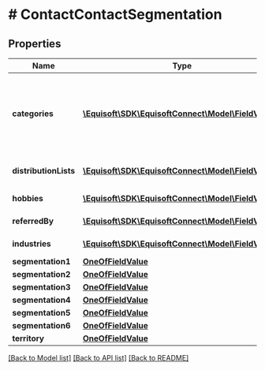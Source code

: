 # # ContactContactSegmentation

## Properties

Name | Type | Description | Notes
------------ | ------------- | ------------- | -------------
**categories** | [**\Equisoft\SDK\EquisoftConnect\Model\FieldValue[]**](FieldValue.md) | Contact&#39;s categories which represents the contact&#39;s different classes | [optional]
**distributionLists** | [**\Equisoft\SDK\EquisoftConnect\Model\FieldValue[]**](FieldValue.md) | Contact&#39;s distribution lists | [optional]
**hobbies** | [**\Equisoft\SDK\EquisoftConnect\Model\FieldValue[]**](FieldValue.md) | Contact&#39;s hobbies | [optional]
**referredBy** | [**\Equisoft\SDK\EquisoftConnect\Model\FieldValue[]**](FieldValue.md) | Contact&#39;s references | [optional]
**industries** | [**\Equisoft\SDK\EquisoftConnect\Model\FieldValue[]**](FieldValue.md) | Contact&#39;s industries | [optional]
**segmentation1** | [**OneOfFieldValue**](OneOfFieldValue.md) |  | [optional]
**segmentation2** | [**OneOfFieldValue**](OneOfFieldValue.md) |  | [optional]
**segmentation3** | [**OneOfFieldValue**](OneOfFieldValue.md) |  | [optional]
**segmentation4** | [**OneOfFieldValue**](OneOfFieldValue.md) |  | [optional]
**segmentation5** | [**OneOfFieldValue**](OneOfFieldValue.md) |  | [optional]
**segmentation6** | [**OneOfFieldValue**](OneOfFieldValue.md) |  | [optional]
**territory** | [**OneOfFieldValue**](OneOfFieldValue.md) |  | [optional]

[[Back to Model list]](../../README.md#models) [[Back to API list]](../../README.md#endpoints) [[Back to README]](../../README.md)
